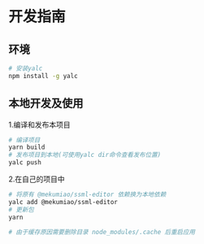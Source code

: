 # 开发指南

## 环境

```sh
# 安装yalc
npm install -g yalc
```

## 本地开发及使用


1.编译和发布本项目

```sh
# 编译项目
yarn build
# 发布项目到本地(可使用yalc dir命令查看发布位置)
yalc push
```

2.在自己的项目中

```sh
# 将原有 @mekumiao/ssml-editor 依赖换为本地依赖
yalc add @mekumiao/ssml-editor
# 更新包
yarn

# 由于缓存原因需要删除目录 node_modules/.cache 后重启应用
```
